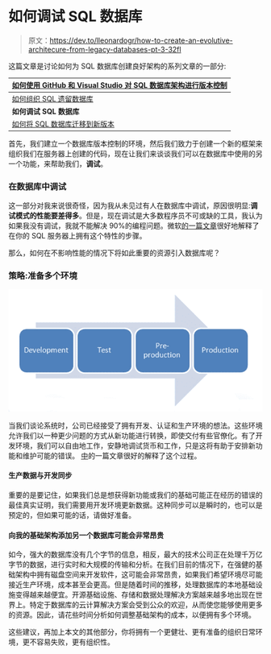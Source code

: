 # 如何调试 SQL 数据库

> 原文：<https://dev.to/lleonardogr/how-to-create-an-evolutive-architecure-from-legacy-databases-pt-3-32fl>

这篇文章是讨论如何为 SQL 数据库创建良好架构的系列文章的一部分:

| [如何使用 GitHub 和 Visual Studio 对 SQL 数据库架构进行版本控制](https://dev.to/lleonardogr/how-to-create-a-scalable-architecture-when-the-businessdomain-logic-is-in-the-database-2bko) |
| --- |
| [如何组织 SQL 遗留数据库](https://dev.to/lleonardogr/how-to-create-an-evolutive-architecure-from-legacy-databases-pt-2-2df9) |
| **如何调试 SQL 数据库** |
| [如何将 SQL 数据库迁移到新版本](https://dev.to/lleonardogr/how-to-migrate-sql-databases-to-a-new-version-server-58mc) |

首先，我们建立一个数据库版本控制的环境，然后我们致力于创建一个新的框架来组织我们在服务器上创建的代码，现在让我们来谈谈我们可以在数据库中使用的另一个功能，来帮助我们，**调试**。

### 在数据库中调试

这一部分对我来说很奇怪，因为我从未见过有人在数据库中调试，原因很明显:**调试模式的性能要差得多**。但是，现在调试是大多数程序员不可或缺的工具，我认为如果我没有调试，我就不能解决 90%的编程问题。微软[的一篇文章](https://docs.microsoft.com/pt-br/sql/ssms/scripting/run-the-transact-sql-debugger?view=SQL-server-2017)很好地解释了在你的 SQL 服务器上拥有这个特性的步骤。

那么，如何在不影响性能的情况下将如此重要的资源引入数据库呢？

### 策略:准备多个环境

[![0_uBWA5AQwxqqp17Gf](img/ccbc76ba35e2d54a032ca3fe2ceaf464.png)](https://res.cloudinary.com/practicaldev/image/fetch/s--IAiNVtHW--/c_limit%2Cf_auto%2Cfl_progressive%2Cq_auto%2Cw_880/https://encaixandoblocoshome.files.wordpress.com/2019/04/0_ubwa5aqwxqqp17gf.png)

当我们谈论系统时，公司已经接受了拥有开发、认证和生产环境的想法。这些环境允许我们以一种更少问题的方式从新功能进行转换，即使交付有些官僚化。有了开发环境，我们可以自由地工作，安静地调试货币和工作，只是这将有助于安排新功能和维护可能的错误。
[中](https://medium.com/venture-garden-group-technology-blog/effective-development-environments-development-test-staging-pre-production-and-production-environmen-a3a85cd349b2)的一篇文章很好的解释了这个过程。

#### 生产数据与开发同步

重要的是要记住，如果我们总是想获得新功能或我们的基础可能正在经历的错误的最佳真实证明，我们需要用开发环境更新数据。这种同步可以是瞬时的，也可以是预定的，但如果可能的话，请做好准备。

#### 向我的基础架构添加另一个数据库可能会非常昂贵

如今，强大的数据库没有几个字节的信息，相反，最大的技术公司正在处理千万亿字节的数据，进行实时和大规模的传输和分析。在我们目前的情况下，在强健的基础架构中拥有磁盘空间来开发软件，这可能会非常昂贵，如果我们希望环境尽可能接近生产环境，成本甚至会更高。但是随着时间的推移，处理数据库的本地基础设施变得越来越便宜。开源基础设施、存储和数据处理解决方案越来越多地出现在世界上。特定于数据库的云计算解决方案会受到公众的欢迎，从而使您能够使用更多的资源。因此，请花些时间分析如何调整基础架构的成本，以便拥有多个环境。

这些建议，再加上本文的其他部分，你将拥有一个更健壮、更有准备的组织日常环境，更不容易失败，更有组织性。